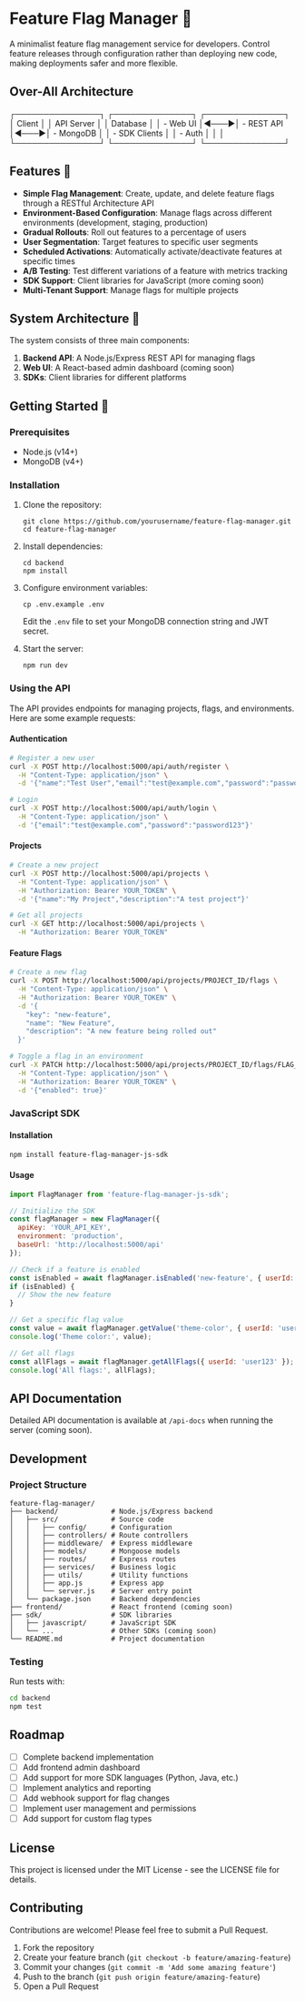 # Feature Flag Manager 🐎

A minimalist feature flag management service for developers. Control feature releases through configuration rather than deploying new code, making deployments safer and more flexible.

## Over-All Architecture

┌───────────────┐       ┌──────────────┐       ┌──────────────┐
│ Client        │       │ API Server   │       │   Database   │
│ - Web UI      │◄───►│ - REST API   │◄───►│ - MongoDB    │
│ - SDK Clients │       │ - Auth       │       │              │
└───────────────┘       └──────────────┘       └──────────────┘

## Features 🎢

- **Simple Flag Management**: Create, update, and delete feature flags through a RESTful Architecture API
- **Environment-Based Configuration**: Manage flags across different environments (development, staging, production)
- **Gradual Rollouts**: Roll out features to a percentage of users
- **User Segmentation**: Target features to specific user segments
- **Scheduled Activations**: Automatically activate/deactivate features at specific times
- **A/B Testing**: Test different variations of a feature with metrics tracking
- **SDK Support**: Client libraries for JavaScript (more coming soon)
- **Multi-Tenant Support**: Manage flags for multiple projects

## System Architecture 🔗

The system consists of three main components:

1. **Backend API**: A Node.js/Express REST API for managing flags
2. **Web UI**: A React-based admin dashboard (coming soon)
3. **SDKs**: Client libraries for different platforms

## Getting Started 📍

### Prerequisites

- Node.js (v14+)
- MongoDB (v4+)

### Installation

1. Clone the repository:
   ```
   git clone https://github.com/yourusername/feature-flag-manager.git
   cd feature-flag-manager
   ```

2. Install dependencies:
   ```
   cd backend
   npm install
   ```

3. Configure environment variables:
   ```
   cp .env.example .env
   ```
   Edit the `.env` file to set your MongoDB connection string and JWT secret.

4. Start the server:
   ```
   npm run dev
   ```

### Using the API

The API provides endpoints for managing projects, flags, and environments. Here are some example requests:

#### Authentication

```bash
# Register a new user
curl -X POST http://localhost:5000/api/auth/register \
  -H "Content-Type: application/json" \
  -d '{"name":"Test User","email":"test@example.com","password":"password123"}'

# Login
curl -X POST http://localhost:5000/api/auth/login \
  -H "Content-Type: application/json" \
  -d '{"email":"test@example.com","password":"password123"}'
```

#### Projects

```bash
# Create a new project
curl -X POST http://localhost:5000/api/projects \
  -H "Content-Type: application/json" \
  -H "Authorization: Bearer YOUR_TOKEN" \
  -d '{"name":"My Project","description":"A test project"}'

# Get all projects
curl -X GET http://localhost:5000/api/projects \
  -H "Authorization: Bearer YOUR_TOKEN"
```

#### Feature Flags

```bash
# Create a new flag
curl -X POST http://localhost:5000/api/projects/PROJECT_ID/flags \
  -H "Content-Type: application/json" \
  -H "Authorization: Bearer YOUR_TOKEN" \
  -d '{
    "key": "new-feature",
    "name": "New Feature",
    "description": "A new feature being rolled out"
  }'

# Toggle a flag in an environment
curl -X PATCH http://localhost:5000/api/projects/PROJECT_ID/flags/FLAG_ID/environments/production/toggle \
  -H "Content-Type: application/json" \
  -H "Authorization: Bearer YOUR_TOKEN" \
  -d '{"enabled": true}'
```

### JavaScript SDK

#### Installation

```bash
npm install feature-flag-manager-js-sdk
```

#### Usage

```javascript
import FlagManager from 'feature-flag-manager-js-sdk';

// Initialize the SDK
const flagManager = new FlagManager({
  apiKey: 'YOUR_API_KEY',
  environment: 'production',
  baseUrl: 'http://localhost:5000/api'
});

// Check if a feature is enabled
const isEnabled = await flagManager.isEnabled('new-feature', { userId: 'user123' });
if (isEnabled) {
  // Show the new feature
}

// Get a specific flag value
const value = await flagManager.getValue('theme-color', { userId: 'user123' });
console.log('Theme color:', value);

// Get all flags
const allFlags = await flagManager.getAllFlags({ userId: 'user123' });
console.log('All flags:', allFlags);
```

## API Documentation

Detailed API documentation is available at `/api-docs` when running the server (coming soon).

## Development

### Project Structure

```
feature-flag-manager/
├── backend/             # Node.js/Express backend
│   ├── src/             # Source code
│   │   ├── config/      # Configuration
│   │   ├── controllers/ # Route controllers
│   │   ├── middleware/  # Express middleware
│   │   ├── models/      # Mongoose models
│   │   ├── routes/      # Express routes
│   │   ├── services/    # Business logic
│   │   ├── utils/       # Utility functions
│   │   ├── app.js       # Express app
│   │   └── server.js    # Server entry point
│   └── package.json     # Backend dependencies
├── frontend/            # React frontend (coming soon)
├── sdk/                 # SDK libraries
│   ├── javascript/      # JavaScript SDK
│   └── ...              # Other SDKs (coming soon)
└── README.md            # Project documentation
```

### Testing

Run tests with:

```bash
cd backend
npm test
```

## Roadmap

- [ ] Complete backend implementation
- [ ] Add frontend admin dashboard
- [ ] Add support for more SDK languages (Python, Java, etc.)
- [ ] Implement analytics and reporting
- [ ] Add webhook support for flag changes
- [ ] Implement user management and permissions
- [ ] Add support for custom flag types

## License

This project is licensed under the MIT License - see the LICENSE file for details.

## Contributing

Contributions are welcome! Please feel free to submit a Pull Request.

1. Fork the repository
2. Create your feature branch (`git checkout -b feature/amazing-feature`)
3. Commit your changes (`git commit -m 'Add some amazing feature'`)
4. Push to the branch (`git push origin feature/amazing-feature`)
5. Open a Pull Request